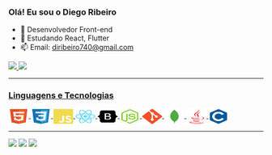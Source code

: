 ### Olá! Eu sou o Diego Ribeiro
- 🔭 Desenvolvedor Front-end
- 🌱 Estudando React, Flutter
- 📫 Email: diribeiro740@gmail.com

 <div>
  <a href="https://github.com/DiRibeiro">
  <img height="180em" src="https://github-readme-stats.vercel.app/api?username=DiRibeiro&show_icons=true&theme=tokyonight&count_private=true"/>
  <img height="180em" src="https://github-readme-stats.vercel.app/api/top-langs/?username=DiRibeiro&layout=compact&langs_count=7&theme=tokyonight"/>
</div>
  
<hr>
  <h3>Linguagens e Tecnologias </h3>
 <div style="display: inline_block">

   <img align="center" alt="Di-HTML" height="30" width="40" src="https://raw.githubusercontent.com/devicons/devicon/master/icons/html5/html5-original.svg"/>
  <img align="center" alt="Di-CSS" height="30" width="40" src="https://raw.githubusercontent.com/devicons/devicon/master/icons/css3/css3-original.svg"/>
  <img align="center" alt="Di-Js" height="30" width="40" src="https://raw.githubusercontent.com/devicons/devicon/master/icons/javascript/javascript-plain.svg"/>
  <img align="center" alt="Di-React" height="30" width="40" src="https://raw.githubusercontent.com/devicons/devicon/master/icons/react/react-original.svg"/>
  <img align="center" alt="Di-Bootstrap" height="30" width="40" src="https://raw.githubusercontent.com/devicons/devicon/master/icons/bootstrap/bootstrap-plain.svg"/>
  <img align="center" alt="Di-nodejs" height="30" width="40" src="https://raw.githubusercontent.com/devicons/devicon/master/icons/nodejs/nodejs-plain.svg"/>
  <img align="center" alt="Di-git" height="30" width="40" src="https://raw.githubusercontent.com/devicons/devicon/master/icons/git/git-plain.svg"/>
<img align="center" alt="Di-mongodb" height="30" width="40" src="https://raw.githubusercontent.com/devicons/devicon/master/icons/mongodb/mongodb-plain.svg">
    <img align="center" alt="Di-java" height="30" width="40" src="https://raw.githubusercontent.com/devicons/devicon/master/icons/java/java-plain.svg">
   <img align="center" alt="Di-C" height="30" width="40" src="https://raw.githubusercontent.com/devicons/devicon/master/icons/c/c-plain.svg">
</div>

 <hr>
 
<div> 

  <a href="https://www.instagram.com/ribeirodiegobjj/" target="_blank"><img src="https://img.shields.io/badge/-Instagram-%23E4405F?style=for-the-badge&logo=instagram&logoColor=white" target="_blank"></a>
  <a href = "mailto:diego.ribeiro740@outlook.com"><img src="https://img.shields.io/badge/-Outlook-%23333?style=for-the-badge&logo=microsoft&logoColor=white" target="_blank"></a>
  <a href="https://www.linkedin.com/in/diribeiro/" target="_blank"><img src="https://img.shields.io/badge/-LinkedIn-%230077B5?style=for-the-badge&logo=linkedin&logoColor=white" target="_blank"></a> 
 
</div> 

<!--
**DiRibeiro/DiRibeiro** is a ✨ _special_ ✨ repository because its `README.md` (this file) appears on your GitHub profile.

Here are some ideas to get you started:

- 🔭 I’m currently working on ...
- 🌱 I’m currently learning ...
- 👯 I’m looking to collaborate on ...
- 🤔 I’m looking for help with ...
- 💬 Ask me about ...
- 📫 How to reach me: ...
- 😄 Pronouns: ...
- ⚡ Fun fact: ...
-->

